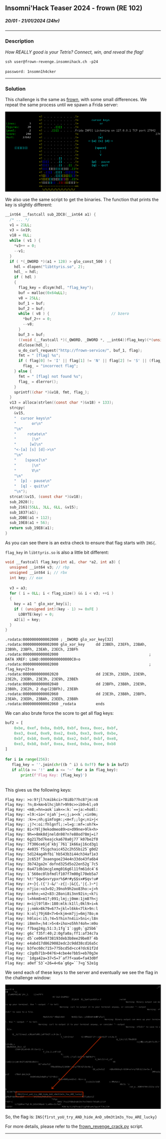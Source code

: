 ## Insomni'Hack Teaser 2024 - frown (RE 102)
##### 20/01 - 21/01/2024 (24hr)
___

### Description

*How REALLY good is your Tetris? Connect, win, and reveal the flag!*

```
ssh user@frown-revenge.insomnihack.ch -p24

password: 1nsomn1h4cker
```
___

### Solution

This challenge is the same as
[frown](https://github.com/ispoleet/ctf-writeups/tree/master/insomnihack_2024/frown),
with some small differences. We repeat the same process until we spawn a Frida server:

![image](images/tetris2.png)

We also use the same script to get the binaries.
The function that prints the key is slightly different:
```c
__int64 __fastcall sub_2DC8(__int64 a1) {
  /* ... */
  v1 = 21LL;
  v3 = &v19;
  v18 = 0LL;
  while ( v1 ) {
    *v3++ = 0;
    --v1;
  }
  if ( *(_DWORD *)(a1 + 128) > glo_const_500 ) {
    hdl = dlopen("libttyris.so", 2);
    hdl_ = hdl;
    if ( hdl )
    {
      flag_key = dlsym(hdl, "flag_key");
      buf = malloc(0x64uLL);
      v8 = 25LL;
      buf_1 = buf;
      buf_2 = buf;
      while ( v8 ) {                            // bzero
        *buf_2++ = 0;
        --v8;
      }
      buf_3 = buf;
      ((void (__fastcall *)(_QWORD, _DWORD *, __int64))flag_key)(*(unsigned int *)(a1 + 128), buf, 100LL);
      dlclose(hdl_);
      u_do_curl_request("http://frown-service/", buf_1, flag);
      fmt = " [flag] %s";
      if ( flag[0] != 'I' || flag[1] != 'N' || flag[2] != 'S' || (flag_ = flag, flag[3] != '{') )
        flag_ = "incorrect flag";
    } else {
      fmt = " [flag] not found %s";
      flag_ = dlerror();
    }
    sprintf((char *)&v18, fmt, flag_);
  }
  v13 = alloca(strlen((const char *)&v18) + 133);
  strcpy(
    &v15,
    "  cursor keys\n"
    "       or\n"
    "\n"
    "     rotate\n"
    "       |\n"
    "      [w]\n"
    "<-[a] [s] [d]->\n"
    "\n"
    "    [space]\n"
    "       |\n"
    "       V\n"
    "\n"
    "  [p] - pause\n"
    "  [q] - quit\n"
    "\n");
  strcat(&v15, (const char *)&v18);
  sub_2028();
  sub_2161(55LL, 3LL, 6LL, &v15);
  sub_1837(a1);
  sub_2DBE(a1 + 112);
  sub_19E8(a1 + 56);
  return sub_19E8(a1);
}
```

As you can see there is an extra check to ensure that flag starts with `INS{`.

`flag_key` in `libttyris.so` is also a little bit different:
```c
void __fastcall flag_key(int a1, char *a2, int a3) {
  unsigned __int64 v3; // rbp
  unsigned __int64 i; // rbx
  int key; // eax

  v3 = a3;
  for ( i = 0LL; i < flag_size() && i < v3; ++i )
  {
    key = a1 ^ glo_xor_key[i];
    if ( (unsigned int)(key - 1) >= 0xFE )
      LOBYTE(key) = 0;
    a2[i] = key;
  }
}
```

```assembly
.rodata:0000000000002000 ; _DWORD glo_xor_key[32]
.rodata:0000000000002000 glo_xor_key     dd 23BEh, 23EFh, 23BAh, 23B9h, 23BFh, 23EAh, 23ECh, 23BFh
.rodata:0000000000002000                                         ; DATA XREF: LOAD:00000000000000C0↑o
.rodata:0000000000002000                                         ; flag_key+23↑o
.rodata:0000000000002020                 dd 23E3h, 23EDh, 23E9h, 23E2h, 23EBh, 23E3h, 23E9h, 23BEh
.rodata:0000000000002040                 dd 23BFh, 23B8h, 23E9h, 23B8h, 23E2h, 2 dup(23BFh), 23E8h
.rodata:0000000000002060                 dd 23E3h, 23B8h, 23BFh, 23EAh, 23EDh, 23BAh, 23EEh, 23B8h
.rodata:0000000000002060 _rodata         ends
```

We can also brute force the score to get all flag keys:
```python
buf2 = [
    0xbe, 0xef, 0xba, 0xb9, 0xbf, 0xea, 0xec, 0xbf,
    0xe3, 0xed, 0xe9, 0xe2, 0xeb, 0xe3, 0xe9, 0xbe,
    0xbf, 0xb8, 0xe9, 0xb8, 0xe2, 0xbf, 0xbf, 0xe8,
    0xe3, 0xb8, 0xbf, 0xea, 0xed, 0xba, 0xee, 0xb8
]
   
for i in range(256):
   flag_key = ''.join(chr((b ^ i) & 0xff) for b in buf2)
   if all(a >= '!' and a <= '~' for a in flag_key):
       print(f'Flag Key: {flag_key}')
   
```

This gives us the following keys:
```
Flag Key: >o:9?jl?cmibkci>?8i8b??hc8?jm:n8
Flag Key: ?n;8>km>blhcjbh?>9h9c>>ib9>kl;o9
Flag Key: <m8;=hn=aok`iak<=:k:`==ja:=ho8l:
Flag Key: =l9:<io<`njah`j=<;j;a<<k`;<in9m;
Flag Key: :k>=;nh;gimfogm:;<m<f;;lg<;ni>j<
Flag Key: ;j?<:oi:fhlgnfl;:=l=g::mf=:oh?k=
Flag Key: 8i<?9lj9ekodmeo89>o>d99ne>9lk<h>
Flag Key: 9h=>8mk8djneldn98?n?e88od?8mj=i?
Flag Key: 6g217bd7keajcka670a0j77`k07be2f0
Flag Key: 7f306ce6jd`kbj`761`1k66aj16cd3g1
Flag Key: 4e035`f5igchaic452c2h55bi25`g0d2
Flag Key: 5d124ag4hfbi`hb543b3i44ch34af1e3
Flag Key: 2c653f`3oaengoe234e4n33do43fa6b4
Flag Key: 3b742ga2n`dofnd325d5o22en52g`7c5
Flag Key: 0a471db1mcglemg016g6l11fm61dc4`6
Flag Key: 1`560ec0lbfmdlf107f7m00gl70eb5a7
Flag Key: %t!"$qw$xvrypxr%$#r#y$$sx#$qv!u#
Flag Key: z+~}{.({')-&/'-z{|-|&{{,'|{.)~*|
Flag Key: n?jio:<o3=92;39noh9h2oo83ho:=j>h
Flag Key: o>khn;=n2<83:28oni8i3nn92in;<k?i
Flag Key: l=hkm8>m1?;091;lmj;j0mm:1jm8?h<j
Flag Key: m<ijl9?l0>:180:mlk:k1ll;0kl9>i=k
Flag Key: j;nmk>8k79=6?7=jkl=l6kk<7lk>9n:l
Flag Key: k:olj?9j68<7>6<kjm<m7jj=6mj?8o;m
Flag Key: h9loi<:i5;?4=5?hin?n4ii>5ni<;l8n
Flag Key: i8mnh=;h4:>5<4>iho>o5hh?4oh=:m9o
Flag Key: f7bag24g;51:3;1fg`1`:gg0;`g25b6`
Flag Key: g6c`f35f:40;2:0gfa0a;ff1:af34c7a
Flag Key: d5`ce06e9738193deb3b8ee29be07`4b
Flag Key: e4abd17d8629082edc2c9dd38cd16a5c
Flag Key: b3fec60c?15>7?5bcd5d>cc4?dc61f2d
Flag Key: c2gdb71b>04?6>4cbe4e?bb5>eb70g3e
Flag Key: `1dga42a=37<5=7`af7f<aa6=fa43d0f
Flag Key: a0ef`53`<26=4<6a`g6g=``7<g`52e1g
```

We send each of these keys to the server and eventually we see the flag in the
challenge window:

![image](images/flag2.png)

So, the flag is: `INS{f1rst_yoU_try_AND_hide_AnD_s0m3t1m3s_You_ARE_lucky}`

For more details, please refer to the [frown_revenge_crack.py](./frown_revenge_crack.py) script.

___

